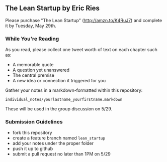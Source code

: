 ## The Lean Startup by Eric Ries

Please purchase "The Lean Startup" (http://amzn.to/K4RuJ7) and complete it by Tuesday, May 29th.

### While You're Reading

As you read, please collect one tweet worth of text on each chapter such as:

* A memorable quote
* A question yet unanswered
* The central premise
* A new idea or connection it triggered for you

Gather your notes in a markdown-formatted within this repository:

```
individual_notes/yourlastname_yourfirstname.markdown
```

These will be used in the group discussion on 5/29.

### Submission Guidelines

* fork this repository
* create a feature branch named `lean_startup`
* add your notes under the proper folder
* push it up to github
* submit a pull request no later than 1PM on 5/29
